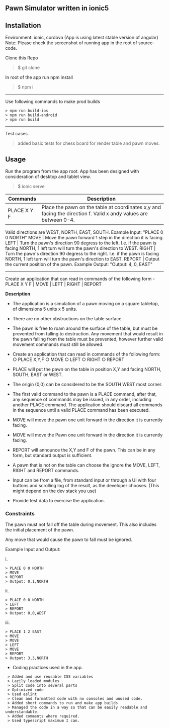 Pawn Simulator written in ionic5
---

## Installation

Environment: ionic, cordova
(App is using latest stable version of angular)
Note: Please check the screenshot of running app in the root of source-code.

Clone this Repo

> \$ git clone 

In root of the app run npm install

> \$ npm i

---

Use following commands to make prod builds

```
> npm run build-ios
> npm run build-android
> npm run build
```
---

Test cases.
> added basic tests for chess board for render table and pawn moves.

## Usage

Run the program from the app root. App has been designed with consideration of desktop and tablet view.

> \$ ionic serve

| Commands    | Description                                                                                                      |
| ----------- | ---------------------------------------------------------------------------------------------------------------- |
| PLACE X Y F | Place the pawn on the table at coordinates x,y and facing the direction f. Valid x andy values are between 0-4. |

Valid directions are WEST, NORTH, EAST, SOUTH. Example Input: "PLACE 0 0 NORTH"
MOVE | Move the pawn forward 1 step in the direction it is facing.
LEFT | Turn the pawn's direction 90 degress to the left. I.e. if the pawn is facing NORTH, 1 left turn will turn the pawn's direction to WEST.
RIGHT | Turn the pawn's direction 90 degress to the right. I.e. if the pawn is facing NORTH, 1 left turn will turn the pawn's direction to EAST.
REPORT | Output the current position of the pawn. Example Output: "Output: 4, 0, EAST"

---

Create an application that can read in commands of the following form - PLACE X Y F | MOVE | LEFT | RIGHT | REPORT

**Description**

- The application is a simulation of a pawn moving on a square tabletop, of
  dimensions 5 units x 5 units.

- There are no other obstructions on the table surface.

- The pawn is free to roam around the surface of the table, but must be prevented from
  falling to destruction. Any movement that would result in the pawn falling from the
  table must be prevented, however further valid movement commands must still be
  allowed.

- Create an application that can read in commands of the following form:
  ○ PLACE X,Y,F
  ○ MOVE
  ○ LEFT
  ○ RIGHT
  ○ REPORT

- PLACE will put the pawn on the table in position X,Y and facing NORTH, SOUTH,
  EAST or WEST.

- The origin (0,0) can be considered to be the SOUTH WEST most corner.
- The first valid command to the pawn is a PLACE command, after that, any sequence
  of commands may be issued, in any order, including another PLACE command. The
  application should discard all commands in the sequence until a valid PLACE
  command has been executed.
- MOVE will move the pawn one unit forward in the direction it is currently facing.
- MOVE will move the Pawn one unit forward in the direction it is currently facing.
- REPORT will announce the X,Y and F of the pawn. This can be in any form, but
  standard output is sufficient.
- A pawn that is not on the table can choose the ignore the MOVE, LEFT, RIGHT and
  REPORT commands.
- Input can be from a file, from standard input or through a UI with four buttons and
  scrolling log of the result, as the developer chooses. (This might depend on the dev
  stack you use)
- Provide test data to exercise the application.

### Constraints

The pawn must not fall off the table during movement. This also includes the
initial placement of the pawn.

Any move that would cause the pawn to fall must be ignored.

Example Input and Output:

i.

```
> PLACE 0 0 NORTH
> MOVE
> REPORT
> Output: 0,1,NORTH

```

ii.

```
> PLACE 0 0 NORTH
> LEFT
> REPORT
> Output: 0,0,WEST
```

iii.

```
> PLACE 1 2 EAST
> MOVE
> MOVE
> LEFT
> MOVE
> REPORT
> Output: 3,3,NORTH
```


* Coding practices used in the app.
```
 > Added and use reusable CSS variables
 > Lazily loaded modules
 > Split code into several parts
 > Optimized code
 > Used eslint
 > Clean and formatted code with no consoles and unused code.
 > Added short commands to run and make app builds
 > Managed the code in a way so that can be easily readable and understandable.
 > Added comments where required.
 > Used typescript maximum I can.
```

